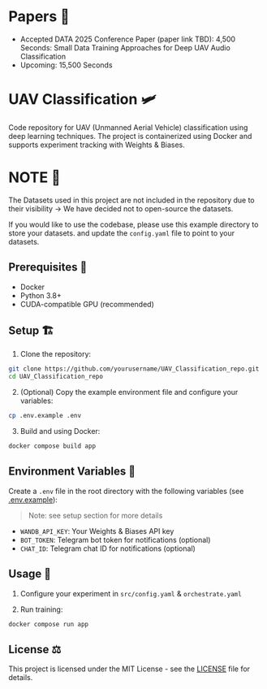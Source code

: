 # Papers 📜

- Accepted DATA 2025 Conference Paper (paper link TBD): 4,500 Seconds: Small Data Training Approaches for Deep UAV Audio Classification
- Upcoming: 15,500 Seconds

# UAV Classification 🛩️

Code repository for UAV (Unmanned Aerial Vehicle) classification using deep learning techniques. The project is containerized using Docker and supports experiment tracking with Weights & Biases.

# **NOTE** 📎

The Datasets used in this project are not included in the repository due to their visibility -> We have decided not to open-source the datasets.

If you would like to use the codebase, please use this example directory to store your datasets. and update the `config.yaml` file to point to your datasets.

## Prerequisites 🔮

- Docker
- Python 3.8+
- CUDA-compatible GPU (recommended)

## Setup 🏗️

1. Clone the repository:
```bash
git clone https://github.com/yourusername/UAV_Classification_repo.git
cd UAV_Classification_repo
```

2. (Optional) Copy the example environment file and configure your variables:
```bash
cp .env.example .env
```

3. Build and using Docker:

```bash
docker compose build app
```

## Environment Variables 📨

Create a `.env` file in the root directory with the following variables (see [.env.example](https://github.com/AndrewPBerg/UAV_Classification/blob/master/.env.example)):
> Note: see setup section for more details

- `WANDB_API_KEY`: Your Weights & Biases API key
- `BOT_TOKEN`: Telegram bot token for notifications (optional)
- `CHAT_ID`: Telegram chat ID for notifications (optional)

## Usage 🐳
1. Configure your experiment in `src/config.yaml` & `orchestrate.yaml`

2. Run training:
```bash
docker compose run app
```
## License ⚖️

This project is licensed under the MIT License - see the [LICENSE](LICENSE) file for details. 
